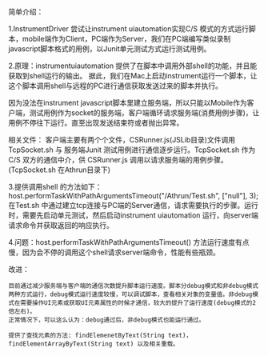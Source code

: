 简单介绍：

1.InstrumentDriver 尝试让instrument uiautomation实现C/S 模式的方式运行脚本，mobile端作为Client，PC端作为Server，我们在PC端编写类似录制javascript脚本格式的用例，以Junit单元测试方式运行测试用例。


2.原理：instrumentuiautomation 提供了在脚本中调用外部shell的功能，并且能获取到shell运行的输出。
据此，我们在Mac上启动instrument运行一个脚本，让这个脚本调用shell与远程的PC进行通信获取发送过来的脚本并执行。

  因为没法在instrument javascript脚本里建立服务端，所以只能以Mobile作为客户端，测试用例作为socket的服务端，客户端循环请求服务端(消费用例步骤)，让用例不停往下运行。直至出现发送结束符或者抛出异常。

相关文件：
  客户端主要有两个个文件，CSRunner.js(JSLib目录)文件调用 TcpSocket.sh 与 服务端Junit 测试用例进行通信逐步运行。TcpSocket.sh 作为C/S 双方的通信中介，供 CSRunner.js 调用以请求服务端的用例步骤。(TcpSocket.sh 在Athrun目录下)

3.提供调用shell 的方法如下：host.performTaskWithPathArgumentsTimeout("/Athrun/Test.sh", ["null"], 3);在Test.sh 中通过建立tcp连接与PC端的Server通信，请求需要执行的步骤。运行时，需要先启动单元测试，然后启动instrument uiautomation 运行，向server端请求命令并获取返回的响应执行。

4.问题：host.performTaskWithPathArgumentsTimeout() 方法运行速度有点慢，因为会不停的调用这个shell请求server端命令，性能有些瓶颈。




改进：
	
    目前通过减少服务端与客户端的通信次数提升脚本运行速度。脚本分debug模式和非debug模式两种方式运行，debug模式运行速度较慢，可以调试脚本，查看相关对象的变量值。非debug模式在需要操作UI元素或获取UI元素属性的时候才通信，较大的提升了运行速度(debug模式的2倍左右)。
    正常情况下，可以这么认为：debug通过后，非debug模式也能运行通过。
     
    提供了查找元素的方法: findElemenetByText(String text)，findElementArrayByText(String text) 以及相关重载。

